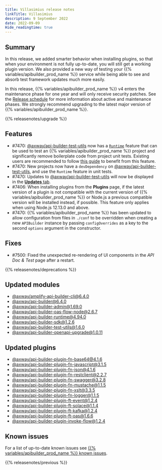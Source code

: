 ```yaml
---
title: Villasimius release notes
linkTitle: Villasimius
description: 9 September 2022
date: 2022-09-09
Hide_readingtime: true
---
```

## Summary
In this release, we added smarter behavior when installing plugins, so that when your environment is not fully up-to-date, you will still get a working plugin version. We also provided a new way of testing your {{% variables/apibuilder_prod_name %}} service while being able to see and absorb test framework updates much more easily.

In this release, {{% variables/apibuilder_prod_name %}} v4 enters the maintenance phase for one year and will only receive security patches. See the [Release schedule](/docs/release_schedule) for more information about active and maintenance phases. We strongly recommend upgrading to the latest major version of {{% variables/apibuilder_prod_name %}}.

{{% releasenotes/upgrade %}}

<!-- ## Breaking changes -->

## Features
* #7470: [@axway/api-builder-test-utils](https://www.npmjs.com/package/@axway/api-builder-test-utils) now has a [`Runtime`](https://www.npmjs.com/package/@axway/api-builder-test-utils#runtime-api) feature that can be used to test an {{% variables/apibuilder_prod_name %}} project and significantly remove boilerplate code from project unit tests. Existing users are recommended to follow [this guide](/docs/updates/2022_09_09_update_unit_tests_with_test_utils) to benefit from this feature.
* #7470: New projects now have a `devDependency` on [@axway/api-builder-test-utils](https://www.npmjs.com/package/@axway/api-builder-test-utils), and use the `Runtime` feature in unit tests.
* #7470: Updates to [@axway/api-builder-test-utils](https://www.npmjs.com/package/@axway/api-builder-test-utils) will now be displayed in the [**Updates** tab](/docs/developer_guide/console/#updates-tab).
* #7406: When installing plugins from the **Plugins** page, if the latest version of a plugin is not compatible with the current version of {{% variables/apibuilder_prod_name %}} or Node.js a previous compatible version will be installed instead, if possible. This feature only applies when using Node.js 12.13.0 and above.
* #7470: {{% variables/apibuilder_prod_name %}} has been updated to allow configuration from files in `./conf` to be overridden when creating a new `APIBuilder` instance by passing `configOverrides` as a key to the second `options` argument in the constructor.

## Fixes
* #7500: Fixed the unexpected re-rendering of UI components in the _API Doc & Test_ page after a restart.

{{% releasenotes/deprecations %}}

<!-- Regenerate modules/plugins with api-builder-tools generate-release-notes script -->
## Updated modules
* [@axway/amplify-api-builder-cli@6.4.0](https://www.npmjs.com/package/@axway/amplify-api-builder-cli/v/6.4.0)
* [@axway/api-builder@6.4.0](https://www.npmjs.com/package/@axway/api-builder/v/6.4.0)
* [@axway/api-builder-admin@1.69.0](https://www.npmjs.com/package/@axway/api-builder-admin/v/1.69.0)
* [@axway/api-builder-oas-flow-node@2.6.7](https://www.npmjs.com/package/@axway/api-builder-oas-flow-node/v/2.6.7)
* [@axway/api-builder-runtime@4.94.0](https://www.npmjs.com/package/@axway/api-builder-runtime/v/4.94.0)
* [@axway/api-builder-sdk@1.2.6](https://www.npmjs.com/package/@axway/api-builder-sdk/v/1.2.6)
* [@axway/api-builder-test-utils@1.6.0](https://www.npmjs.com/package/@axway/api-builder-test-utils/v/1.6.0)
* [@axway/api-builder-openapi-upgrade@1.0.11](https://www.npmjs.com/package/@axway/api-builder-openapi-upgrade/v/1.0.11)

## Updated plugins
* [@axway/api-builder-plugin-fn-base64@4.1.6](https://www.npmjs.com/package/@axway/api-builder-plugin-fn-base64/v/4.1.6)
* [@axway/api-builder-plugin-fn-javascript@3.1.5](https://www.npmjs.com/package/@axway/api-builder-plugin-fn-javascript/v/3.1.5)
* [@axway/api-builder-plugin-fn-json@4.1.6](https://www.npmjs.com/package/@axway/api-builder-plugin-fn-json/v/4.1.6)
* [@axway/api-builder-plugin-fn-restclient@2.2.7](https://www.npmjs.com/package/@axway/api-builder-plugin-fn-restclient/v/2.2.7)
* [@axway/api-builder-plugin-fn-swagger@3.2.8](https://www.npmjs.com/package/@axway/api-builder-plugin-fn-swagger/v/3.2.8)
* [@axway/api-builder-plugin-fn-mustache@1.1.5](https://www.npmjs.com/package/@axway/api-builder-plugin-fn-mustache/v/1.1.5)
* [@axway/api-builder-plugin-fn-xslt@3.3.5](https://www.npmjs.com/package/@axway/api-builder-plugin-fn-xslt/v/3.3.5)
* [@axway/api-builder-plugin-fn-logger@1.1.5](https://www.npmjs.com/package/@axway/api-builder-plugin-fn-logger/v/1.1.5)
* [@axway/api-builder-plugin-ft-event@1.2.4](https://www.npmjs.com/package/@axway/api-builder-plugin-ft-event/v/1.2.4)
* [@axway/api-builder-plugin-ft-solace@1.1.4](https://www.npmjs.com/package/@axway/api-builder-plugin-ft-solace/v/1.1.4)
* [@axway/api-builder-plugin-ft-kafka@1.2.4](https://www.npmjs.com/package/@axway/api-builder-plugin-ft-kafka/v/1.2.4)
* [@axway/api-builder-plugin-ft-oas@1.6.6](https://www.npmjs.com/package/@axway/api-builder-plugin-ft-oas/v/1.6.6)
* [@axway/api-builder-plugin-invoke-flow@1.2.4](https://www.npmjs.com/package/@axway/api-builder-plugin-invoke-flow/v/1.2.4)

## Known issues

For a list of up-to-date known issues see [{{% variables/apibuilder_prod_name %}} known issues](/docs/known_issues/).

{{% releasenotes/previous %}}
